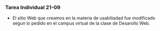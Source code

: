 ### Tarea Individual 21-09
- El sitio Web que creamos en la materia de usabiliadad fue modificado segun lo pedido en el campus virtual de la clase de Desarollo Web.
